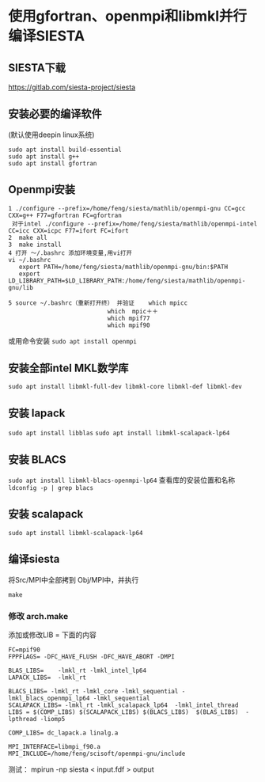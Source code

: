 # 使用gfortran、openmpi和libmkl并行编译SIESTA

## SIESTA下载
https://gitlab.com/siesta-project/siesta

## 安装必要的编译软件
(默认使用deepin linux系统)
```
sudo apt install build-essential  
sudo apt install g++
sudo apt install gfortran
```

## Openmpi安装
```
1 ./configure --prefix=/home/feng/siesta/mathlib/openmpi-gnu CC=gcc CXX=g++ F77=gfortran FC=gfortran
 对于intel ./configure --prefix=/home/feng/siesta/mathlib/openmpi-intel CC=icc CXX=icpc F77=ifort FC=ifort
2  make all 
3  make install
4 打开 ～/.bashrc 添加环境变量,用vi打开
vi ~/.bashrc
   export PATH=/home/feng/siesta/mathlib/openmpi-gnu/bin:$PATH
   export LD_LIBRARY_PATH=$LD_LIBRARY_PATH:/home/feng/siesta/mathlib/openmpi-gnu/lib

5 source ~/.bashrc（重新打开终） 并验证    which mpicc
                            which  mpic＋＋
                            which mpif77
                            which mpif90
```

或用命令安装
``` sudo apt install openmpi ```

## 安装全部intel MKL数学库

``` sudo apt install libmkl-full-dev libmkl-core libmkl-def libmkl-dev ```

## 安装 lapack
```sudo apt install libblas```
```sudo apt install libmkl-scalapack-lp64```

## 安装 BLACS
```sudo apt install libmkl-blacs-openmpi-lp64```
查看库的安装位置和名称
``` ldconfig -p | grep blacs ```

## 安装 scalapack
``` sudo apt install libmkl-scalapack-lp64 ```


## 编译siesta
将Src/MPI中全部拷到 Obj/MPI中，并执行

```make```

###  修改 arch.make

添加或修改LIB = 下面的内容
```
FC=mpif90
FPPFLAGS= -DFC_HAVE_FLUSH -DFC_HAVE_ABORT -DMPI

BLAS_LIBS=    -lmkl_rt -lmkl_intel_lp64
LAPACK_LIBS=  -lmkl_rt

BLACS_LIBS= -lmkl_rt -lmkl_core -lmkl_sequential -lmkl_blacs_openmpi_lp64 -lmkl_sequential
SCALAPACK_LIBS= -lmkl_rt -lmkl_scalapack_lp64  -lmkl_intel_thread
LIBS = $(COMP_LIBS) $(SCALAPACK_LIBS) $(BLACS_LIBS)  $(BLAS_LIBS)  -lpthread -liomp5

COMP_LIBS= dc_lapack.a linalg.a

MPI_INTERFACE=libmpi_f90.a
MPI_INCLUDE=/home/feng/scisoft/openmpi-gnu/include

```

测试：
mpirun -np <nproc> siesta < input.fdf > output